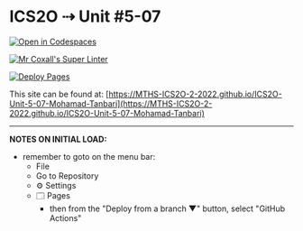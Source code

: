 # ICS2O ⇢ Unit #5-07

[![Open in Codespaces](https://classroom.github.com/assets/launch-codespace-7f7980b617ed060a017424585567c406b6ee15c891e84e1186181d67ecf80aa0.svg)](https://classroom.github.com/open-in-codespaces?assignment_repo_id=11132000)

[![Mr Coxall's Super Linter](https://github.com/MTHS-ICS2O-2-2022/ICS2O-Unit-5-07-Mohamad-Tanbari/workflows/Mr%20Coxall's%20Super%20Linter/badge.svg)](https://github.com/MTHS-ICS2O-2-2022/ICS2O-Unit-5-07-Mohamad-Tanbari/actions)

[![Deploy Pages](https://github.com/MTHS-ICS2O-2-2022/ICS2O-Unit-5-07-Mohamad-Tanbari/workflows/Deploy%20Pages/badge.svg)](https://github.com/MTHS-ICS2O-2-2022/ICS2O-Unit-5-07-Mohamad-Tanbari/actions)

This site can be found at: [https://MTHS-ICS2O-2-2022.github.io/ICS2O-Unit-5-07-Mohamad-Tanbari](https://MTHS-ICS2O-2-2022.github.io/ICS2O-Unit-5-07-Mohamad-Tanbari)

---

**NOTES ON INITIAL LOAD:**
- remember to goto on the menu bar:
  - File
  - Go to Repository
  - ⚙ Settings
  - 🗔 Pages
    - then from the "Deploy from a branch ▼" button, select "GitHub Actions"
